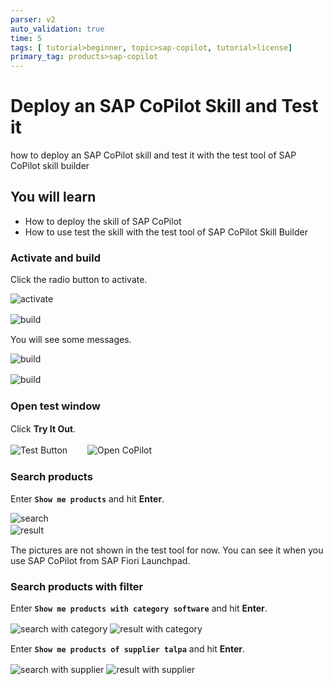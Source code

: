 ```yaml
---
parser: v2
auto_validation: true
time: 5
tags: [ tutorial>beginner, topic>sap-copilot, tutorial>license]
primary_tag: products>sap-copilot
---
```

# Deploy an SAP CoPilot Skill and Test it
<!-- description --> how to deploy an SAP CoPilot skill and test it with the test tool of SAP CoPilot skill builder

<!---
## Prerequisites
 - [Configure Intent with SAP CoPilot Skill Builder](https://developers.sap.com/index.html)
-->

## You will learn
  - How to deploy the skill of SAP CoPilot
  - How to use test the skill with the test tool of SAP CoPilot Skill Builder

  ### Activate and build

  Click the radio button to activate.

  ![activate](copilot-01-1.png)

  ![build](copilot-01-2.png)　　

  You will see some messages.

  ![build](copilot-01-3.png)

  ![build](copilot-01-4.png)　

<!---   After a while, you will see the success message.　　
  ![build](copilot-01-5.png)　-->




### Open test window


Click **Try It Out**.　　

![Test Button](copilot-02-1.png)　　
![Open CoPilot](copilot-02-2.png)　　


### Search products


Enter **`Show me products`** and hit **Enter**.  

![search](copilot-03-1.png)   
![result](copilot-03-2.png)　　

The pictures are not shown in the test tool for now.
You can see it when you use SAP CoPilot from SAP Fiori Launchpad.


### Search products with filter

Enter **`Show me products with category software`** and hit **Enter**.

![search with category](copilot-04-1.png)
![result with category](copilot-04-2.png)　　

Enter **`Show me products of supplier talpa`** and hit **Enter**.  

![search with supplier](copilot-04-3.png)
![result with supplier](copilot-04-4.png)　　



